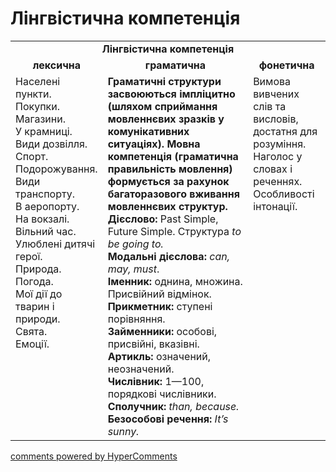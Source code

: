 <div id="hypercomments_widget" class="js-hypercomments-widget invisible"></div>

# Лінгвістична компетенція

<table>
  <tr>
    <td align="center" colspan="3"><b>Лінгвістична компетенція</b></td>
  </tr>
            <tr>
                <td align="center"><b>лексична</b></td>
                <td align="center"><b>граматична</b></td>
                <td align="center"><b>фонетична</b></td>
            </tr>
            <tr>
                <td width="25%" style="vertical-align:top !important;">
                    Населені пункти.<br>
                    Покупки.<br>
                    Магазини.<br>
                    У крамниці.<br>
                    Види дозвілля.<br>
                    Спорт.<br>
                    Подорожування.<br>
                    Види транспорту.<br>
                    В аеропорту. <br>
                    На вокзалі.<br>
                    Вільний час.<br>
                    Улюблені дитячі герої.<br>
                    Природа.<br>
                    Погода.<br>
                    Мої дії до тварин і природи.<br>
                    Свята.<br>
                    Емоції.<br>
                </td>
                <td width="50%" style="vertical-align:top !important;">
                <b>Граматичні структури засвоюються імпліцитно (шляхом сприймання мовленнєвих зразків у комунікативних ситуаціях). Мовна компетенція (граматична правильність мовлення) формується за рахунок багаторазового вживання мовленнєвих структур.</b><br>
                <b>Дієслово:</b> Past Simple, Future Simple. Структура <i>to be going to.</i><br>
                <b>Модальні дієслова:</b> <i>can, may, must</i>.<br>
                <b>Іменник:</b> однина, множина. Присвійний відмінок.<br>
                <b>Прикметник:</b> ступені порівняння.<br>
                <b>Займенники:</b> особові, присвійні, вказівні.<br>
                <b>Артикль:</b> означений, неозначений.<br>
                <b>Числівник:</b> 1—100, порядкові числівники.<br>
                <b>Сполучник:</b>
                <i>than, because.</i><br>
                <b>Безособові речення:</b>
                <i>It’s sunny.</i><br>
                </td>
                <td width="25%" style="vertical-align:top !important;">Вимова вивчених слів та висловів, достатня для розуміння.<br>
                Наголос у словах і реченнях. <br> 
                Особливості інтонації.<br> </td>
            </tr>
</table>

<div class="js-hypercomments-container">
    <a href="http://hypercomments.com" class="hc-link" title="comments widget">comments powered by HyperComments</a>
</div>